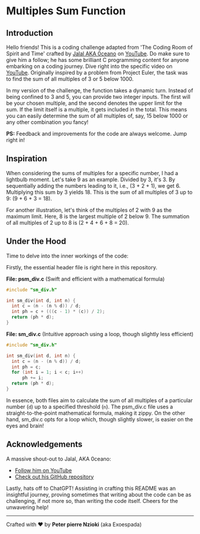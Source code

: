 # Multiples Sum Function

## Introduction
Hello friends! This is a coding challenge adapted from 'The Coding Room of Spirit and Time' crafted by [Jalal AKA 0ceano](https://github.com/suspectedoceano) on [YouTube](https://www.youtube.com/@onaecO). Do make sure to give him a follow; he has some brilliant C programming content for anyone embarking on a coding journey. Dive right into the specific video on [YouTube](https://www.youtube.com/watch?v=ysAOy00IDIA&t=547s). Originally inspired by a problem from Project Euler, the task was to find the sum of all multiples of 3 or 5 below 1000.

In my version of the challenge, the function takes a dynamic turn. Instead of being confined to 3 and 5, you can provide two integer inputs. The first will be your chosen multiple, and the second denotes the upper limit for the sum. If the limit itself is a multiple, it gets included in the total. This means you can easily determine the sum of all multiples of, say, 15 below 1000 or any other combination you fancy!

**PS:** Feedback and improvements for the code are always welcome. Jump right in!

## Inspiration
When considering the sums of multiples for a specific number, I had a lightbulb moment. Let's take 9 as an example. Divided by 3, it's 3. By sequentially adding the numbers leading to it, i.e., \(3 + 2 + 1\), we get 6. Multiplying this sum by 3 yields 18. This is the sum of all multiples of 3 up to 9: \(9 + 6 + 3 = 18\).

For another illustration, let's think of the multiples of 2 with 9 as the maximum limit. Here, 8 is the largest multiple of 2 below 9. The summation of all multiples of 2 up to 8 is \(2 + 4 + 6 + 8 = 20\).

## Under the Hood
Time to delve into the inner workings of the code:

Firstly, the essential header file is right here in this repository.

**File: psm_div.c** (Swift and efficient with a mathematical formula)

```c
#include "sm_div.h"
```

```c
int sm_div(int d, int n) {
  int c = (n - (n % d)) / d;
  int ph = c + (((c - 1) * (c)) / 2);
  return (ph * d);
}
```

**File: sm_div.c** (Intuitive approach using a loop, though slightly less efficient)

```c
#include "sm_div.h"
```

```c
int sm_div(int d, int n) {
  int c = (n - (n % d)) / d;
  int ph = c;
  for (int i = 1; i < c; i++)
      ph += i;
  return (ph * d);
}
```

In essence, both files aim to calculate the sum of all multiples of a particular number (`d`) up to a specified threshold (`n`). The psm_div.c file uses a straight-to-the-point mathematical formula, making it zippy. On the other hand, sm_div.c opts for a loop which, though slightly slower, is easier on the eyes and brain!

## Acknowledgements
A massive shout-out to Jalal, AKA 0ceano:
- [Follow him on YouTube](https://www.youtube.com/@onaecO)
- [Check out his GitHub repository](https://github.com/suspectedoceano)

Lastly, hats off to ChatGPT! Assisting in crafting this README was an insightful journey, proving sometimes that writing about the code can be as challenging, if not more so, than writing the code itself. Cheers for the unwavering help!

---

Crafted with ❤️ by **Peter pierre Nzioki** (aka Exoespada)
